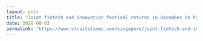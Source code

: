 ```yaml
---
layout: post
title: "Joint fintech and innovation festival returns in December in hybrid form with Covid-19 focus"
date: 2020-08-03
permalink: "https://www.straitstimes.com/singapore/joint-fintech-and-innovation-festival-returns-in-december-with-focus-on-people-and-firms"
---
```

